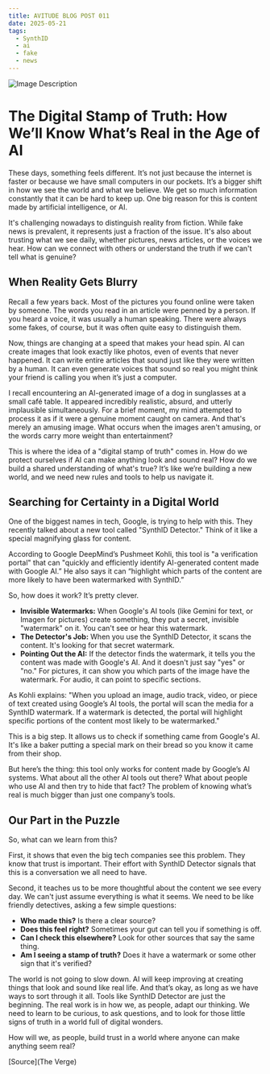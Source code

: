 ```yaml
---
title: AVITUDE BLOG POST 011
date: 2025-05-21
tags:
  - SynthID
  - ai
  - fake
  - news
---
```

![Image Description](/images/1635.jpg)


# The Digital Stamp of Truth: How We’ll Know What’s Real in the Age of AI

These days, something feels different. It’s not just because the internet is faster or because we have small computers in our pockets. It’s a bigger shift in how we see the world and what we believe. We get so much information constantly that it can be hard to keep up. One big reason for this is content made by artificial intelligence, or AI.

It's challenging nowadays to distinguish reality from fiction. While fake news is prevalent, it represents just a fraction of the issue. It's also about trusting what we see daily, whether pictures, news articles, or the voices we hear. How can we connect with others or understand the truth if we can't tell what is genuine?

## When Reality Gets Blurry

Recall a few years back. Most of the pictures you found online were taken by someone. The words you read in an article were penned by a person. If you heard a voice, it was usually a human speaking. There were always some fakes, of course, but it was often quite easy to distinguish them.

Now, things are changing at a speed that makes your head spin. AI can create images that look exactly like photos, even of events that never happened. It can write entire articles that sound just like they were written by a human. It can even generate voices that sound so real you might think your friend is calling you when it’s just a computer.

I recall encountering an AI-generated image of a dog in sunglasses at a small café table. It appeared incredibly realistic, absurd, and utterly implausible simultaneously. For a brief moment, my mind attempted to process it as if it were a genuine moment caught on camera. And that's merely an amusing image. What occurs when the images aren't amusing, or the words carry more weight than entertainment?

This is where the idea of a "digital stamp of truth" comes in. How do we protect ourselves if AI can make anything look and sound real? How do we build a shared understanding of what's true? It’s like we’re building a new world, and we need new rules and tools to help us navigate it.

## Searching for Certainty in a Digital World

One of the biggest names in tech, Google, is trying to help with this. They recently talked about a new tool called "SynthID Detector." Think of it like a special magnifying glass for content.

According to Google DeepMind’s Pushmeet Kohli, this tool is "a verification portal" that can "quickly and efficiently identify AI-generated content made with Google AI.” He also says it can “highlight which parts of the content are more likely to have been watermarked with SynthID.”

So, how does it work? It’s pretty clever.

*   **Invisible Watermarks:** When Google's AI tools (like Gemini for text, or Imagen for pictures) create something, they put a secret, invisible "watermark" on it. You can't see or hear this watermark.
*   **The Detector's Job:** When you use the SynthID Detector, it scans the content. It's looking for that secret watermark.
*   **Pointing Out the AI:** If the detector finds the watermark, it tells you the content was made with Google's AI. And it doesn't just say "yes" or "no." For pictures, it can show you which parts of the image have the watermark. For audio, it can point to specific sections.

As Kohli explains: "When you upload an image, audio track, video, or piece of text created using Google’s AI tools, the portal will scan the media for a SynthID watermark. If a watermark is detected, the portal will highlight specific portions of the content most likely to be watermarked."

This is a big step. It allows us to check if something came from Google's AI. It's like a baker putting a special mark on their bread so you know it came from their shop.

But here’s the thing: this tool only works for content made by Google’s AI systems. What about all the other AI tools out there? What about people who use AI and then try to hide that fact? The problem of knowing what’s real is much bigger than just one company’s tools.

## Our Part in the Puzzle

So, what can we learn from this?

First, it shows that even the big tech companies see this problem. They know that trust is important. Their effort with SynthID Detector signals that this is a conversation we all need to have.

Second, it teaches us to be more thoughtful about the content we see every day. We can't just assume everything is what it seems. We need to be like friendly detectives, asking a few simple questions:

*   **Who made this?** Is there a clear source?
*   **Does this feel right?** Sometimes your gut can tell you if something is off.
*   **Can I check this elsewhere?** Look for other sources that say the same thing.
*   **Am I seeing a stamp of truth?** Does it have a watermark or some other sign that it's verified?

The world is not going to slow down. AI will keep improving at creating things that look and sound like real life. And that’s okay, as long as we have ways to sort through it all. Tools like SynthID Detector are just the beginning. The real work is in how we, as people, adapt our thinking. We need to learn to be curious, to ask questions, and to look for those little signs of truth in a world full of digital wonders.

How will we, as people, build trust in a world where anyone can make anything seem real?

[Source](The Verge)
